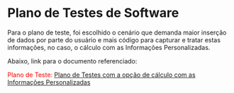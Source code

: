 # Plano de Testes de Software

Para o plano de teste, foi escolhido o cenário que demanda maior inserção de dados por parte do usuário e mais código para capturar e tratar estas informações, no caso, o cálculo com as Informações Personalizadas. 

Abaixo, link para o documento referenciado:

<span style="color:red">Plano de Teste: <a href="https://drive.google.com/file/d/1cpaegUJMY3i6wRkMKbQc_hrVoRG2cIsx/view?usp=sharing"> Plano de Testes com a opção de cálculo com as Informações Personalizadas</a></span>
 
